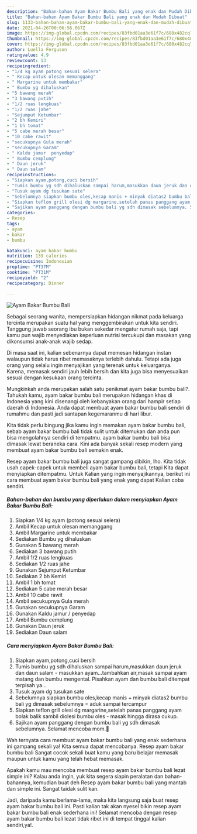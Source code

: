 ```yaml
---
description: "Bahan-bahan Ayam Bakar Bumbu Bali yang enak dan Mudah Dibuat"
title: "Bahan-bahan Ayam Bakar Bumbu Bali yang enak dan Mudah Dibuat"
slug: 1133-bahan-bahan-ayam-bakar-bumbu-bali-yang-enak-dan-mudah-dibuat
date: 2021-04-26T00:06:56.067Z
image: https://img-global.cpcdn.com/recipes/83fbd01aa3e61f7c/680x482cq70/ayam-bakar-bumbu-bali-foto-resep-utama.jpg
thumbnail: https://img-global.cpcdn.com/recipes/83fbd01aa3e61f7c/680x482cq70/ayam-bakar-bumbu-bali-foto-resep-utama.jpg
cover: https://img-global.cpcdn.com/recipes/83fbd01aa3e61f7c/680x482cq70/ayam-bakar-bumbu-bali-foto-resep-utama.jpg
author: Luella Ferguson
ratingvalue: 4.9
reviewcount: 13
recipeingredient:
- "1/4 kg ayam potong sesuai selera"
- " Kecap untuk olesan memanggang"
- " Margarine untuk membakar"
- " Bumbu yg dihaluskan"
- "5 bawang merah"
- "3 bawang putih"
- "1/2 ruas lengkuas"
- "1/2 ruas jahe"
- "Sejumput Ketumbar"
- "2 bh Kemiri"
- "1 bh tomat"
- "5 cabe merah besar"
- "10 cabe rawit"
- "secukupnya Gula merah"
- "secukupnya Garam"
- " Kaldu jamur  penyedap"
- " Bumbu cemplung"
- " Daun jeruk"
- " Daun salam"
recipeinstructions:
- "Siapkan ayam,potong,cuci bersih"
- "Tumis bumbu yg sdh dihaluskan sampai harum,masukkan daun jeruk dan daun salam - masukkan ayam...tambahkan air,masak sampai ayam matang dan bumbu mengental. Pisahkan ayam dan bumbu bali ditempat terpisah ya..."
- "Tusuk ayam dg tusukan sate"
- "Sebelumnya siapkan bumbu oles,kecap manis + minyak diatas2 bumbu bali yg dimasak sebelumnya = aduk sampai tercampur"
- "Siapkan teflon grill olesi dg margarine,setelah panas panggang ayam bolak balik sambil diolesi bumbu oles - masak hingga dirasa cukup."
- "Sajikan ayam panggang dengan bumbu bali yg sdh dimasak sebelumnya. Selamat mencoba mom.🥰"
categories:
- Resep
tags:
- ayam
- bakar
- bumbu

katakunci: ayam bakar bumbu 
nutrition: 139 calories
recipecuisine: Indonesian
preptime: "PT37M"
cooktime: "PT31M"
recipeyield: "2"
recipecategory: Dinner

---
```



![Ayam Bakar Bumbu Bali](https://img-global.cpcdn.com/recipes/83fbd01aa3e61f7c/680x482cq70/ayam-bakar-bumbu-bali-foto-resep-utama.jpg)

Sebagai seorang wanita, mempersiapkan hidangan nikmat pada keluarga tercinta merupakan suatu hal yang menggembirakan untuk kita sendiri. Tanggung jawab seorang ibu bukan sekedar mengatur rumah saja, tapi kamu pun wajib menyediakan keperluan nutrisi tercukupi dan masakan yang dikonsumsi anak-anak wajib sedap.

Di masa  saat ini, kalian sebenarnya dapat memesan hidangan instan walaupun tidak harus ribet memasaknya terlebih dahulu. Tetapi ada juga orang yang selalu ingin menyajikan yang terenak untuk keluarganya. Karena, memasak sendiri jauh lebih bersih dan kita juga bisa menyesuaikan sesuai dengan kesukaan orang tercinta. 



Mungkinkah anda merupakan salah satu penikmat ayam bakar bumbu bali?. Tahukah kamu, ayam bakar bumbu bali merupakan hidangan khas di Indonesia yang kini disenangi oleh kebanyakan orang dari hampir setiap daerah di Indonesia. Anda dapat membuat ayam bakar bumbu bali sendiri di rumahmu dan pasti jadi santapan kegemaranmu di hari libur.

Kita tidak perlu bingung jika kamu ingin memakan ayam bakar bumbu bali, sebab ayam bakar bumbu bali tidak sulit untuk ditemukan dan anda pun bisa mengolahnya sendiri di tempatmu. ayam bakar bumbu bali bisa dimasak lewat beraneka cara. Kini ada banyak sekali resep modern yang membuat ayam bakar bumbu bali semakin enak.

Resep ayam bakar bumbu bali juga sangat gampang dibikin, lho. Kita tidak usah capek-capek untuk membeli ayam bakar bumbu bali, tetapi Kita dapat menyiapkan ditempatmu. Untuk Kalian yang ingin menyajikannya, berikut ini cara membuat ayam bakar bumbu bali yang enak yang dapat Kalian coba sendiri.

<!--inarticleads1-->

##### Bahan-bahan dan bumbu yang diperlukan dalam menyiapkan Ayam Bakar Bumbu Bali:

1. Siapkan 1/4 kg ayam (potong sesuai selera)
1. Ambil  Kecap untuk olesan memanggang
1. Ambil  Margarine untuk membakar
1. Sediakan  Bumbu yg dihaluskan
1. Gunakan 5 bawang merah
1. Sediakan 3 bawang putih
1. Ambil 1/2 ruas lengkuas
1. Sediakan 1/2 ruas jahe
1. Gunakan Sejumput Ketumbar
1. Sediakan 2 bh Kemiri
1. Ambil 1 bh tomat
1. Sediakan 5 cabe merah besar
1. Ambil 10 cabe rawit
1. Ambil secukupnya Gula merah
1. Gunakan secukupnya Garam
1. Gunakan  Kaldu jamur / penyedap
1. Ambil  Bumbu cemplung
1. Gunakan  Daun jeruk
1. Sediakan  Daun salam




<!--inarticleads2-->

##### Cara menyiapkan Ayam Bakar Bumbu Bali:

1. Siapkan ayam,potong,cuci bersih
1. Tumis bumbu yg sdh dihaluskan sampai harum,masukkan daun jeruk dan daun salam - masukkan ayam...tambahkan air,masak sampai ayam matang dan bumbu mengental. Pisahkan ayam dan bumbu bali ditempat terpisah ya...
1. Tusuk ayam dg tusukan sate
1. Sebelumnya siapkan bumbu oles,kecap manis + minyak diatas2 bumbu bali yg dimasak sebelumnya = aduk sampai tercampur
1. Siapkan teflon grill olesi dg margarine,setelah panas panggang ayam bolak balik sambil diolesi bumbu oles - masak hingga dirasa cukup.
1. Sajikan ayam panggang dengan bumbu bali yg sdh dimasak sebelumnya. Selamat mencoba mom.🥰




Wah ternyata cara membuat ayam bakar bumbu bali yang enak sederhana ini gampang sekali ya! Kita semua dapat mencobanya. Resep ayam bakar bumbu bali Sangat cocok sekali buat kamu yang baru belajar memasak maupun untuk kamu yang telah hebat memasak.

Apakah kamu mau mencoba membuat resep ayam bakar bumbu bali lezat simple ini? Kalau anda ingin, yuk kita segera siapin peralatan dan bahan-bahannya, kemudian buat deh Resep ayam bakar bumbu bali yang mantab dan simple ini. Sangat taidak sulit kan. 

Jadi, daripada kamu berlama-lama, maka kita langsung saja buat resep ayam bakar bumbu bali ini. Pasti kalian tak akan nyesel bikin resep ayam bakar bumbu bali enak sederhana ini! Selamat mencoba dengan resep ayam bakar bumbu bali lezat tidak ribet ini di tempat tinggal kalian sendiri,ya!.

